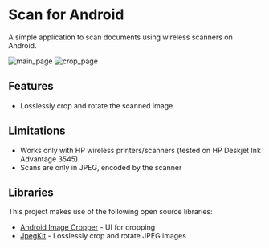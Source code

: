 # Scan for Android
A simple application to scan documents using wireless scanners on Android.

![main_page](https://user-images.githubusercontent.com/25575/173224158-c7d8017e-cf0b-473d-b249-aa45e7501fc7.png)
![crop_page](https://user-images.githubusercontent.com/25575/173224156-af03d008-debe-4aac-b28a-e5dd4e9ccc80.png)

## Features
 - Losslessly crop and rotate the scanned image

## Limitations
 - Works only with HP wireless printers/scanners (tested on HP Deskjet Ink Advantage 3545)
 - Scans are only in JPEG, encoded by the scanner

## Libraries
This project makes use of the following open source libraries:
 - [Android Image Cropper](https://github.com/ArthurHub/Android-Image-Cropper) - UI for cropping
 - [JpegKit](https://github.com/CameraKit/jpegkit-android) - Losslessly crop and rotate JPEG images
